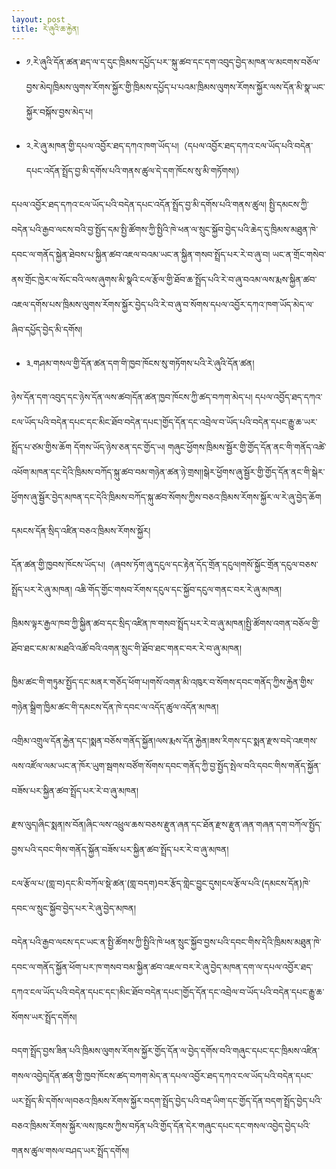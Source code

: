 ```yaml
---
layout: post
title: རེ་ཞུའི་ཆ་རྐྱེན།
---
```

- ༡.རེ་ཞུའི་དོན་ཚན་ཐད་ལ་ད་དུང་ཁྲིམས་དཔྱོད་པར་་སྐུ་ཚབ་དང་དག་འབུད་བྱེད་མཁན་ལ་མངགས་བཅོལ་བྱས་མེད།ཁྲིམས་ལུགས་རོགས་སྐྱོར་གྱི་ཁྲིམས་དཔྱོད་པ་པའམ་ཁྲིམས་ལུགས་རོགས་སྐྱོར་ལས་དོན་མི་སྣ་ཡང་སྐྱོར་བསྐོས་བྱས་མེད་པ།

- ༢.རེ་ཞུ་མཁན་གྱི་དཔལ་འབྱོར་ཐད་དཀའ་ཁག་ཡོད་པ།（དཔལ་འབྱོར་ཐད་དཀའ་ངལ་ཡོད་པའི་བདེན་དཔང་འདོན་སྤྲོད་བྱ་མི་དགོས་པའི་གནས་ཚུལ་དེ་དག་ཁོངས་སུ་མི་གཏོགས།）

དཔལ་འབྱོར་ཐད་དཀའ་ངལ་ཡོད་པའི་བདེན་དཔང་འདོན་སྤྲོད་བྱ་མི་དགོས་པའི་གནས་ཚུལ། སྤྱི་དམངས་ཀྱི་བདེན་པའི་རྒྱབ་ལངས་བའི་བྱ་སྤྱོད་དམ་སྤྱི་ཚོགས་ཀྱི་སྤྱིའི་ཁེ་ཕན་ལ་སྲུང་སྐྱོབ་བྱེད་པའི་ཆེད་དུ་ཁྲིམས་མཐུན་ཁེ་དབང་ལ་གནོད་སྐྱེན་ཐེབས་པ་སྐྱིན་ཚབ་འཇལ་བའམ་ཡང་ན་སྐྱིན་གསབ་སྤྲོད་པར་རེ་བ་ཞུ་བ། ཡང་ན་གྲོང་གསེབ་ནས་གྲོང་ཁྱེར་ལ་སོང་བའི་ལས་ཞུགས་མི་སྣའི་ངལ་རྩོལ་གྱི་ཐོབ་ཆ་སྤྲོད་པའི་རེ་བ་ཞུ་བའམ་ལས་རྨས་སྐྱིན་ཚབ་འཇལ་དགོས་པས་ཁྲིམས་ལུགས་རོགས་སྐྱོར་བྱེད་པའི་རེ་བ་ཞུ་བ་སོགས་དཔལ་འབྱོར་དཀའ་ཁག་ཡོད་མེད་ལ་ཞིབ་དཔྱོད་བྱེད་མི་དགོས།

- ༣.གཤམ་གསལ་གྱི་དོན་ཚན་དག་གི་ཁྱབ་ཁོངས་སུ་གཏོགས་པའི་རེ་ཞུའི་དོན་ཚན།

ཉེས་དོན་དག་འབུད་དང་ཉེས་དོན་ལས་ཚབ།དོན་ཚན་ཁྱབ་ཁོངས་ཀྱི་ཚད་བཀག་མེད་པ། དཔལ་འབྱོད་ཐད་དཀའ་ངལ་ཡོད་པའི་བདེན་དཔང་དང་མིང་ཐོབ་བདེན་དཔང་།གྱོད་དོན་དང་འབྲེལ་བ་ཡོད་པའི་བདེན་དཔང་རྒྱུ་ཆ་ཡར་སྤྲོད་པ་ཙམ་གྱིས་ཆོག དོགས་ཡོད་ཉེས་ཅན་དང་གྱོད་ཡ། གཞུང་ཕྱོགས་ཁྲིམས་སྦྱོར་གྱི་གྱོད་དོན་ནང་གི་གནོད་འཚེ་འཕོག་མཁན་དང་དེའི་ཁྲིམས་བཀོད་སྐུ་ཚབ་བམ་གཉེན་ཚན་ཉེ་གྲས།།སྒེར་ཕྱོགས་ཞུ་སྦྱོར་གྱི་གྱོད་དོན་ནང་གི་སྒེར་ཕྱོགས་ཞུ་སྦྱོར་བྱེད་མཁན་དང་དེའི་ཁྲིམས་བཀོད་སྐུ་ཚབ་སོགས་ཀྱིས་བཅའ་ཁྲིམས་རོགས་སྐྱོར་ལ་རེ་ཞུ་བྱེད་ཆོག

དམངས་དོན་སྲིད་འཛིན་བཅའ་ཁྲིམས་རོགས་སྐྱོར།

དོན་ཚན་གྱི་ཁྱབས་ཁོངས་ཡོད་པ།（ཞབས་ཏོག་ཞུ་དངུལ་དང་རྟེན་དོད་གྲོན་དངུལ།གསོ་སྐྱོང་གྲོན་དངུལ་བཅས་སྤྲོད་པར་རེ་ཞུ་མཁན།     འཆི་གོད་གྱོང་གསབ་རོགས་དངུལ་དང་སྐྱོབ་དངུལ་གནང་བར་རེ་ཞུ་མཁན།

ཁྲིམས་ལྟར་རྒྱལ་ཁབ་ཀྱི་སྐྱིན་ཚབ་དང་སྲིད་འཛིན་ཁ་གསབ་སྤྲོད་པར་རེ་བ་ཞུ་མཁན།སྤྱི་ཚོགས་འགན་བཅོལ་གྱི་ཐོབ་ཐང་ངམ་མ་མཐའི་འཚོ་བའི་འགན་སྲུང་གི་ཐོབ་ཐང་གནང་བར་རེ་བ་ཞུ་མཁན།

 ཁྱིམ་ཚང་གི་གཏུམ་སྤྱོད་དང་མནར་གཅོད་ཕོག་པ།གསོ་འགན་མི་འཁུར་བ་སོགས་དབང་གནོད་ཀྱིས་རྐྱེན་གྱིས་གཉེན་སྒྲིག་ཁྱིམ་ཚང་གི་དམངས་དོན་ཁེ་དབང་ལ་འདོད་ཚུལ་འདོན་མཁན།

འགྲིམ་འགྲུལ་དོན་རྐྱེན་དང་།སྨན་བཅོས་གནོད་སྐྱོན།ལས་རྨས་དོན་རྐྱེན།ཟས་རིགས་དང་སྨན་རྫས་བདེ་འཇགས་ལས་འཛོལ་ལམ་ཡང་ན་ཁོར་ཡུག་སྦགས་བཙོག་སོགས་དབང་གནོད་ཀྱི་བྱ་སྤྱོད་སྤེལ་བའི་དབང་གིས་གནོད་སྐྱོན་བཟོས་པར་སྐྱིན་ཚབ་སྤྲོད་པར་རེ་བ་ཞུ་མཁན།

རྫས་ལུད།ཞིང་སྨན།ས་བོན།ཞིང་ལས་འཕྲུལ་ཆས་བཅས་རྫུན་ཞན་དང་ཐོན་རྫས་རྫུན་ཞན་གཞན་དག་བཀོལ་སྤྱོད་བྱས་པའི་དབང་གིས་གནོད་སྐྱོན་བཟོས་པར་སྐྱིན་ཚབ་སྤྲོད་པར་རེ་བ་ཞུ་མཁན།

ངལ་རྩོལ་པ་(གླ་བ)དང་མི་བཀོལ་སྡེ་ཚན་(གླ་བདག)བར་རྩོད་གླེང་བྱུང་དུས།ངལ་རྩོལ་པའི་(དམངས་དོན)ཁེ་དབང་ལ་སྲུང་སྐྱོབ་བྱེད་པར་རེ་ཞུ་བྱེད་མཁན།

བདེན་པའི་རྒྱབ་ལངས་དང་ཡང་ན་སྤྱི་ཚོགས་ཀྱི་སྤྱིའི་ཁེ་ཕན་སྲུང་སྐྱོབ་བྱས་པའི་དབང་གིས་དེའི་ཁྲིམས་མཐུན་ཁེ་དབང་ལ་གནོད་སྐྱོན་ཕོག་པར་ཁ་གསབ་བམ་སྐྱིན་ཚབ་འཇལ་བར་རེ་ཞུ་བྱེད་མཁན་དག་ལ་དཔལ་འབྱོར་ཐད་དཀའ་ངལ་ཡོད་པའི་བདེན་དཔང་དང་།མིང་ཐོབ་བདེན་དཔང་།གྱོད་དོན་དང་འབྲེལ་བ་ཡོད་པའི་བདེན་དཔང་རྒྱུ་ཆ་སོགས་ཡར་སྤྲོད་དགོས།

བདག་སྤྲོད་བྱས་ཟིན་པའི་ཁྲིམས་ལུགས་རོགས་སྐྱོར་གྱོད་དོན་ལ་བྱེད་དགོས་བའི་གཞུང་དཔང་དང་ཁྲིམས་འཛིན་གསལ་འབྱེད།དོན་ཚན་གྱི་ཁྱབ་ཁོངས་ཚད་བཀག་མེད་ན་དཔལ་འབྱོར་ཐད་དཀའ་ངལ་ཡོད་པའི་བདེན་དཔང་ཡར་སྤྲོད་མི་དགོས་ལ།བཅའ་ཁྲིམས་རོགས་སྐྱོར་བདག་སྤྲོད་བྱེད་པའི་བརྡ་ཡིག་དང་གྱོད་དོན་བདག་སྤྲོད་བྱེད་པའི་བཅའ་ཁྲིམས་རོགས་སྐྱོར་ལས་ཁུངས་ཀྱིས་བཏོན་པའི་གྱོད་དོན་དེར་གཞུང་དཔང་དང་གསལ་འབྱེད་བྱེད་པའི་གནས་ཚུལ་གསལ་བཤད་ཡར་སྤྲོད་དགོས།

